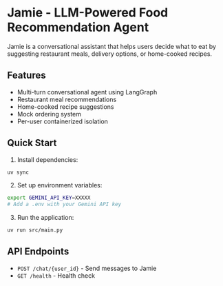 # Jamie - LLM-Powered Food Recommendation Agent

Jamie is a conversational assistant that helps users decide what to eat by suggesting restaurant meals, delivery options, or home-cooked recipes.

## Features

- Multi-turn conversational agent using LangGraph
- Restaurant meal recommendations
- Home-cooked recipe suggestions
- Mock ordering system
- Per-user containerized isolation

## Quick Start

1. Install dependencies:
```bash
uv sync
```

2. Set up environment variables:
```bash
export GEMINI_API_KEY=XXXXX
# Add a .env with your Gemini API key
```

3. Run the application:
```bash
uv run src/main.py
```

## API Endpoints

- `POST /chat/{user_id}` - Send messages to Jamie
- `GET /health` - Health check